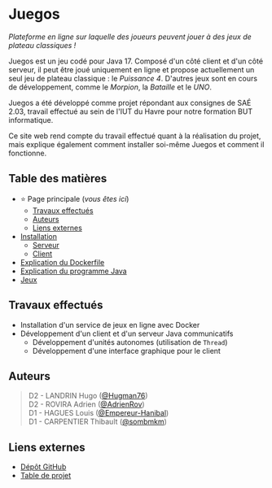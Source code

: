 # Juegos

_Plateforme en ligne sur laquelle des joueurs peuvent jouer à des jeux de plateau classiques !_

Juegos est un jeu codé pour Java 17. Composé d'un côté client et d'un côté serveur, il peut être joué uniquement en 
ligne et propose actuellement un seul jeu de plateau classique : le _Puissance 4_.
D'autres jeux sont en cours de développement, comme le _Morpion_, la _Bataille_ et le _UNO_.

Juegos a été développé comme projet répondant aux consignes de SAÉ 2.03, travail effectué au sein de l'IUT du Havre 
pour notre formation BUT informatique.

Ce site web rend compte du travail effectué quant à la réalisation du projet, mais explique également comment
installer soi-même Juegos et comment il fonctionne.

## Table des matières
- ⭐ Page principale (_vous êtes ici_)
  - [Travaux effectués](#travaux)
  - [Auteurs](#auteurs)
  - [Liens externes](#liens)
- [Installation](./installation.md)
  - [Serveur](./installation.md#serveur)
  - [Client](./installation.md#client)
- [Explication du Dockerfile](./dockerfile.md)
- [Explication du programme Java](./java.md)
- [Jeux](./jeux.md)

## <a name="travaux"></a> Travaux effectués
- Installation d'un service de jeux en ligne avec Docker
- Développement d'un client et d'un serveur Java communicatifs
    - Développement d'unités autonomes (utilisation de `Thread`)
    - Développement d'une interface graphique pour le client

## <a name="auteurs"></a> Auteurs
> D2 - LANDRIN Hugo ([@Hugman76](https://github.com/Hugman76))  
> D2 - ROVIRA Adrien ([@AdrienRov](https://github.com/AdrienRov))  
> D1 - HAGUES Louis ([@Empereur-Hanibal](https://github.com/Empereur-Hanibal))  
> D1 - CARPENTIER Thibault ([@sombmkm](https://github.com/sombmkm))

## <a name="liens"></a> Liens externes
- [Dépôt GitHub](https://github.com/Hugman76/docker-sae203)
- [Table de projet](https://github.com/users/Hugman76/projects/1/views/1)
